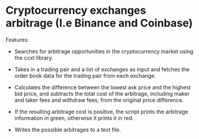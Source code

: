 # Cryptocurrency exchanges arbitrage (I.e Binance and Coinbase)

Features:

- Searches for arbitrage opportunities in the cryptocurrency market using the ccxt library.

- Takes in a trading pair and a list of exchanges as input and fetches the order book data for the trading pair from each exchange.

- Calculates the difference between the lowest ask price and the highest bid price, and subtracts the total cost of the arbitrage,
including maker and taker fees and withdraw fees, from the original price difference.

- If the resulting arbitrage cost is positive, the script prints the arbitrage information in green, otherwise it prints it in red.

- Writes the possible arbitrages to a text file.


